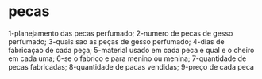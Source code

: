 # pecas
1-planejamento das pecas perfumado;
2-numero de pecas de gesso perfumado;
3-quais sao as peças de gesso perfumado; 
4-dias de fabricaçao de cada peça;
5-material usado em cada peca e qual e o cheiro em cada uma;
6-se o fabrico e para menino ou menina;
7-quantidade de pecas fabricadas;
8-quantidade de pacas vendidas;
9-preço de cada peca 
